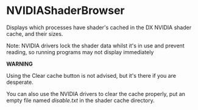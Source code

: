 # NVIDIAShaderBrowser

Displays which processes have shader's cached in the DX NVIDIA shader cache, and their sizes.


Note: NVIDIA drivers lock the shader data whilst it's in use and prevent reading, so running programs may not display immediately

**WARNING**

Using the Clear cache button is not advised, but it's there if you are desperate.

You can also use the NVIDIA drivers to clear the cache properly, put an empty file named *disable.txt* in the shader cache directory.

